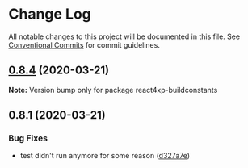 # Change Log

All notable changes to this project will be documented in this file.
See [Conventional Commits](https://conventionalcommits.org) for commit guidelines.

## [0.8.4](https://github.com/enonic/react4xp-npm/compare/react4xp-buildconstants@0.8.3...react4xp-buildconstants@0.8.4) (2020-03-21)

**Note:** Version bump only for package react4xp-buildconstants





## 0.8.1 (2020-03-21)


### Bug Fixes

* test didn't run anymore for some reason ([d327a7e](https://github.com/enonic/react4xp-npm/commit/d327a7e10aa347c4ac8cf9a1367f31b325dd613b))
